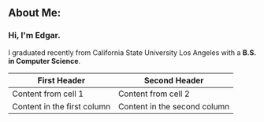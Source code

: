 ## About Me:
### Hi, I'm Edgar.
I graduated recently from California State University Los Angeles with a **B.S. in Computer Science**.


First Header | Second Header
------------ | -------------
Content from cell 1 | Content from cell 2
Content in the first column | Content in the second column
